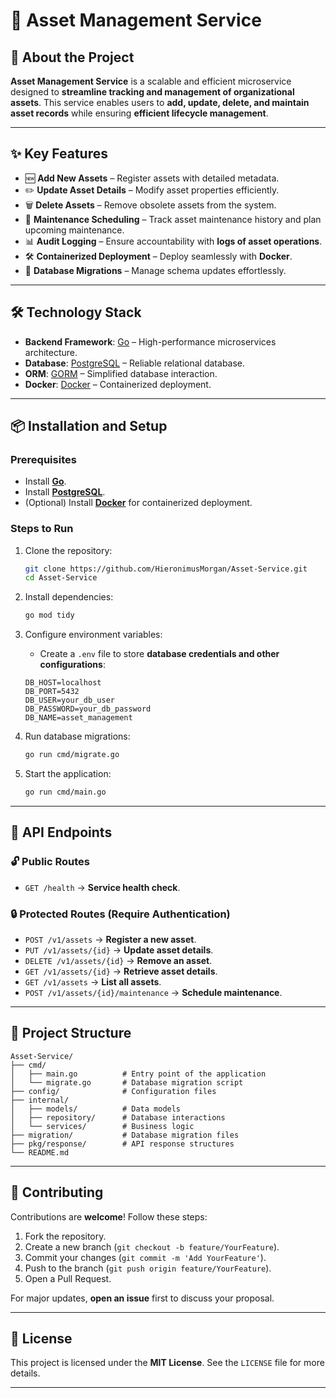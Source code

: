 # 🏢 Asset Management Service

## 📖 About the Project

**Asset Management Service** is a scalable and efficient microservice designed to **streamline tracking and management of organizational assets**. This service enables users to **add, update, delete, and maintain asset records** while ensuring **efficient lifecycle management**.

---

## ✨ Key Features

- 🆕 **Add New Assets** – Register assets with detailed metadata.
- ✏️ **Update Asset Details** – Modify asset properties efficiently.
- 🗑 **Delete Assets** – Remove obsolete assets from the system.
- 🔧 **Maintenance Scheduling** – Track asset maintenance history and plan upcoming maintenance.
- 📊 **Audit Logging** – Ensure accountability with **logs of asset operations**.
- 🛠 **Containerized Deployment** – Deploy seamlessly with **Docker**.
- 📑 **Database Migrations** – Manage schema updates effortlessly.

---

## 🛠 Technology Stack

- **Backend Framework**: [Go](https://golang.org/) – High-performance microservices architecture.
- **Database**: [PostgreSQL](https://www.postgresql.org/) – Reliable relational database.
- **ORM**: [GORM](https://gorm.io/) – Simplified database interaction.
- **Docker**: [Docker](https://www.docker.com/) – Containerized deployment.

---

## 📦 Installation and Setup

### Prerequisites

- Install **[Go](https://golang.org/doc/install)**.
- Install **[PostgreSQL](https://www.postgresql.org/download/)**.
- (Optional) Install **[Docker](https://www.docker.com/)** for containerized deployment.

### Steps to Run

1. Clone the repository:
   ```bash
   git clone https://github.com/HieronimusMorgan/Asset-Service.git
   cd Asset-Service
   ```

2. Install dependencies:
   ```bash
   go mod tidy
   ```

3. Configure environment variables:
   - Create a `.env` file to store **database credentials and other configurations**:
   ```env
   DB_HOST=localhost
   DB_PORT=5432
   DB_USER=your_db_user
   DB_PASSWORD=your_db_password
   DB_NAME=asset_management
   ```

4. Run database migrations:
   ```bash
   go run cmd/migrate.go
   ```

5. Start the application:
   ```bash
   go run cmd/main.go
   ```

---

## 🔗 API Endpoints

### 🔓 Public Routes
- `GET /health` → **Service health check**.

### 🔒 Protected Routes (Require Authentication)
- `POST /v1/assets` → **Register a new asset**.
- `PUT /v1/assets/{id}` → **Update asset details**.
- `DELETE /v1/assets/{id}` → **Remove an asset**.
- `GET /v1/assets/{id}` → **Retrieve asset details**.
- `GET /v1/assets` → **List all assets**.
- `POST /v1/assets/{id}/maintenance` → **Schedule maintenance**.

---

## 📂 Project Structure

```
Asset-Service/
├── cmd/
│   ├── main.go          # Entry point of the application
│   └── migrate.go       # Database migration script
├── config/              # Configuration files
├── internal/
│   ├── models/          # Data models
│   ├── repository/      # Database interactions
│   └── services/        # Business logic
├── migration/           # Database migration files
├── pkg/response/        # API response structures
└── README.md
```

---

## 🤝 Contributing

Contributions are **welcome**! Follow these steps:

1. Fork the repository.
2. Create a new branch (`git checkout -b feature/YourFeature`).
3. Commit your changes (`git commit -m 'Add YourFeature'`).
4. Push to the branch (`git push origin feature/YourFeature`).
5. Open a Pull Request.

For major updates, **open an issue** first to discuss your proposal.

---

## 📜 License

This project is licensed under the **MIT License**. See the `LICENSE` file for more details.

---
